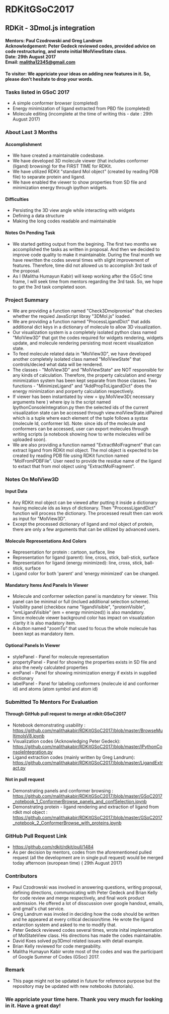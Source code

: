 # RDKitGSoC2017
## RDKit - 3Dmol.js integration
#### Mentors: Paul Czodrowski and Greg Landrum<br>Acknowledgement: Peter Gedeck reviewed codes, provided advice on code restructuring, and wrote initial MolViewState class. <br>Date: 29th August 2017<br>Email: malitha12345@gmail.com
#### To visitor: We appriciate your ideas on adding new features in it. So, please don't hesitate to drop your words. 
### Tasks listed in GSoC 2017
- A simple conformer browser (completed)
- Energy minimization of ligand extracted from PBD file (completed)
- Molecule editing (incomplete at the time of writing this - date : 29th August 2017)
### About Last 3 Months
#### Accomplishment
- We have created a maintainable codesbase.
- We have developed 3D molecule viewer (that includes conformer (ligand) browsing) for the FIRST TIME for RDKit.
- We have utilized RDKit "standard Mol object" (created by reading PDB file) to separate protein and ligand.
- We have enabled the viewer to show properties from SD file and minimization energy through ipython widgets.
#### Difficulties
- Persisting the 3D view angle while interacting with widgets
- Defining a data structure
- Making the long codes readable and maintainable
#### Notes On Pending Task
- We started getting output from the begining. The first two months we accomplished the tasks as written in proposal. And then we decided to improve code quality to make it maintainable. During the final month we have rewritten the codes several times with slight improvement of features. Therefore, time did not allowed us to accomplish 3rd task of the proposal.
- As I (Malitha Humayun Kabir) will keep working after the GSoC time frame, I will seek time from mentors regarding the 3rd task. So, we hope to get the 3rd task completed soon.
### Project Summary
- We are providing a function named "Check3Dmolpromise" that checkes whether the requied JavaScript libray "3DMol.js" loaded.
- We are providing a function named "ProcessLigandDict" that adds additional dict keys in a dictionary of molecule to allow 3D visualization.
- Our visualization system is a completely isolated python class named "MolView3D" that got the codes required for widgets rendering, widgets update, and molecule rendering persisting most recent visualization state.
- To feed molecule related data in "MolView3D", we have developed another completely isolated class named "MolViewState" that controls/decied what data will be rendered.
- The classes - "MolView3D" and "MolViewState" are NOT responsible for any kinds of calculation. Therefore, the property calculation and energy minimization system has been kept separate from those classes. Two functions - "MinimizeLigand" and "AddPropToLigandDict" does the energy minimization and porperty calculation respectively. 
- If viewer has been instantiated by view = ipy.MolView3D( necessary arguments here ) where ipy is the script named IpythonConsoleIntegration.py then the selected ids of the current visualization state can be accessed through view.molViewState.idPaired which is a tuple where each element of the tuple follows a systax (molecule Id, conformer Id). Note: since ids of the molecule and conformers can be accessed, user can export molecules through writing scripts (a notebook showing how to write molecules will be uploaded soon).
- We are also providing a function named "ExtractMolFragment" that can extract ligand from RDKit mol object. The mol object is expected to be created by reading PDB file using RDKit function named "MolFromPDBFile". User need to provide the residue name of the ligand to extact that from mol object using "ExtractMolFragment".
### Notes On MolView3D
#### Input Data
- Any RDKit mol object can be viewed after putting it inside a dictionary having molecule ids as keys of dictionary. Then "ProcessLigandDict" function will process the dictionary. The processed result then can work as input for "MolView3D".
- Except the processed dictionary of ligand and mol object of protein, there are only a few arguments that can be utilized by advanced users. 
#### Molecule Representations And Colors
- Representation for protein : cartoon, surface, line
- Representation for ligand (parent): line, cross, stick, ball-stick, surface
- Representation for ligand (energy minimized): line, cross, stick, ball-stick, surface
- Ligand color for both 'parent' and 'energy minimized' can be changed.
#### Mandatory Items And Panels In Viewer
- Molecule and conformer selection panel is mandatory for viewer. This panel can be minimal or full (inclued additional selection scheme).
- Visibility panel (checkbox name "ligandVisible", "proteinVisible", "emLigandVisible" (em = energy minimized)) is also mandatory.
- Since molecule viewer background color has impact on visualization clarity it is also madatory item.
- A button named "zoomTo" that used to focus the whole molecule has been kept as mandatory item.
#### Optional Panels In Viewer
- stylePanel - Panel for molecule representation
- propertyPanel - Panel for showing the properties exists in SD file and also the newly calculated properties
- emPanel - Panel for showing minimization energy if exists in supplied dictionary
- labelPanel - Panel for labeling conformers (molecule id and conformer id) and atoms (atom symbol and atom id)
### Submitted To Mentors For Evaluation
#### Through GitHub pull request to merge at rdkit:GSoC2017
- Notebook demonstrating usability : https://github.com/malithakabir/RDKitGSoC2017/blob/master/BrowseMultimolsV8.ipynb
- Visualization codes (Acknowledging Peter Gedeck): https://github.com/malithakabir/RDKitGSoC2017/blob/master/IPythonConsoleIntegration.py
- Ligand extraction codes (mainly written by Greg Landrum): https://github.com/malithakabir/RDKitGSoC2017/blob/master/LigandExtract.py
#### Not in pull request
- Demonstrating panels and conformer browsing : https://github.com/malithakabir/RDKitGSoC2017/blob/master/GSoC2017_notebook_1_ConformerBrowse_panels_and_confSelection.ipynb
- Demonstrating protein - ligand rendering and extraction of ligand from rdkit mol object : https://github.com/malithakabir/RDKitGSoC2017/blob/master/GSoC2017_notebook_2_ConformerBrowse_with_proteins.ipynb
### GitHub Pull Request Link
- https://github.com/rdkit/rdkit/pull/1484
- As per decision by mentors, codes from the aforementioned pulled request (all the development are in single pull request) would be merged today afternoon (european time) ( 29th August 2017)
### Contributors
- Paul Czodrowski was involved in answering questions, writing proposal, defining directions, communicating with Peter Gedeck and Brian Kelly for code review and merge respectively, and final work product submission. He offered a lot of disscussion over google handout, emails, and gmail's chat service. 
- Greg Landrum was involed in deciding how the code should be written and he appeared at every critical decision/time. He wrote the ligand extarction system and asked to me to modify that. 
- Peter Gedeck reviewed codes several times, wrote inital implementation of MolStateView class. His directions has made the codes maintainable.
- David Koes solved py3Dmol related issues with detail example.
- Brian Kelly reviewed for code mergeability.
- Malitha Humayun Kabir wrote most of the codes and was the participant of Google Summer of Codes (GSoc) 2017.
### Remark
- This page might not be updated in future for reference purpose but the repository may be updated with new notebooks (tutorials). 
### We appriciate your time here. Thank you very much for looking in it. Have a great day!
